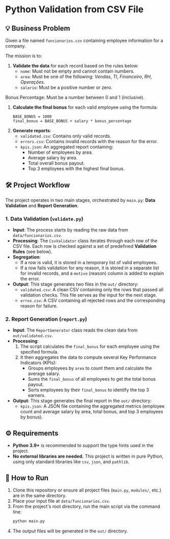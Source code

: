 # Python Validation from CSV File

## 💡 Business Problem

Given a file named `funcionarios.csv` containing employee information for a company.

The mission is to:

1.  **Validate the data** for each record based on the rules below:
    * `nome`: Must not be empty and cannot contain numbers.
    * `area`: Must be one of the following: *Vendas*, *TI*, *Financeiro*, *RH*, *Operações*.
    * `salario`: Must be a positive number or zero.

Bonus Percentage: Must be a number between 0 and 1 (inclusive).
1.  **Calculate the final bonus** for each valid employee using the formula:
    ```
    BASE_BONUS = 1000
    final_bonus = BASE_BONUS + salary * bonus_percentage
    ```
2.  **Generate reports**:
    * `validated.csv`: Contains only valid records.
    * `errors.csv`: Contains invalid records with the reason for the error.
    * `kpis.json`: An aggregated report containing:
        * Number of employees by area.
        * Average salary by area.
        * Total overall bonus payout.
        * Top 3 employees with the highest final bonus.


## 🛠️ Project Workflow

The project operates in two main stages, orchestrated by `main.py`: **Data Validation** and **Report Generation**.

### 1. Data Validation (`validate.py`)

* **Input**: The process starts by reading the raw data from `data/funcionarios.csv`.
* **Processing**: The `CsvValidator` class iterates through each row of the CSV file. Each row is checked against a set of predefined **Validation Rules** (see below).
* **Segregation**:
    * If a row is valid, it is stored in a temporary list of valid employees.
    * If a row fails validation for any reason, it is stored in a separate list for invalid records, and a `motivo` (reason) column is added to explain the error.
* **Output**: This stage generates two files in the `out/` directory:
    * `validated.csv`: A clean CSV containing only the rows that passed all validation checks. This file serves as the input for the next stage.
    * `erros.csv`: A CSV containing all rejected rows and the corresponding reason for failure.

### 2. Report Generation (`report.py`)

* **Input**: The `ReportGenerator` class reads the clean data from `out/validated.csv`.
* **Processing**:
    1.  The script calculates the `final_bonus` for each employee using the specified formula.
    2.  It then aggregates the data to compute several Key Performance Indicators (KPIs):
        * Groups employees by `area` to count them and calculate the average salary.
        * Sums the `final_bonus` of all employees to get the total bonus payout.
        * Sorts employees by their `final_bonus` to identify the top 3 earners.
* **Output**: This stage generates the final report in the `out/` directory:
    * `kpis.json`: A JSON file containing the aggregated metrics (employee count and average salary by area, total bonus, and top 3 employees by bonus).


## ⚙️ Requirements

* **Python 3.9+** is recommended to support the type hints used in the project.
* **No external libraries are needed.** This project is written in pure Python, using only standard libraries like `csv`, `json`, and `pathlib`.


## 🚀 How to Run

1.  Clone this repository or ensure all project files (`main.py`, `modules/`, etc.) are in the same directory.
2.  Place your input file at `data/funcionarios.csv`.
3.  From the project's root directory, run the main script via the command line:
    ```bash
    python main.py
    ```
4.  The output files will be generated in the `out/` directory.
